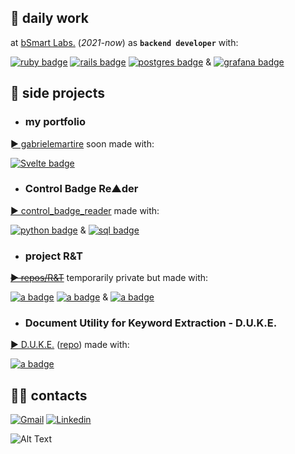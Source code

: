 ## 📌 daily work
at [bSmart Labs.](https://www.bsmart.it/) (_2021-now_) as **`backend developer`** with:
<div>
  <a href="#"><img src="https://img.shields.io/badge/ruby-%23CC342D.svg?style=for-the-badge&logo=ruby&logoColor=white" alt="ruby badge"/></a>
  <a href="#"><img src="https://img.shields.io/badge/rails-%23CC0000.svg?style=for-the-badge&logo=ruby-on-rails&logoColor=white" alt="rails badge"/></a>
  <a href="#"><img src="https://img.shields.io/badge/postgres-%23316192.svg?style=for-the-badge&logo=postgresql&logoColor=white" alt="postgres badge"/></a>
  & <a href="#"><img src="https://img.shields.io/badge/grafana-%23F46800.svg?style=for-the-badge&logo=grafana&logoColor=white" alt="grafana badge"/></a>
</div>

## 💾 side projects

+ ### my portfolio
[ ► gabrielemartire](https://gabrielemartire.github.io/) soon made with:

<div>
  <a href="#"><img src="https://img.shields.io/badge/svelte-%23f1413d.svg?style=for-the-badge&logo=svelte&logoColor=white" alt="Svelte badge"/></a>
</div>

+ ### Control Badge Re▲der
[ ► control_badge_reader](https://github.com/gabrielemartire/control_badge_reader) made with:
<div>
  <a href="#"><img src="https://img.shields.io/badge/python-3670A0?style=for-the-badge&logo=python&logoColor=ffdd54" alt="python badge"/></a>
  & <a href="#"><img src="https://img.shields.io/badge/mysql-%2300f.svg?style=for-the-badge&logo=mysql&logoColor=white" alt="sql badge"/></a>
  <img src="" alt=""/>
</div>

+ ### project R&T
~~[ ► repos/R&T]()~~ temporarily private but made with:
<div>
  <a href="#"><img src="https://img.shields.io/badge/react-%2320232a.svg?style=for-the-badge&logo=react&logoColor=%2361DAFB" alt="a badge"/></a>
  <a href="#"><img src="https://img.shields.io/badge/typescript-%23007ACC.svg?style=for-the-badge&logo=typescript&logoColor=white" alt="a badge"/></a>
  & <a href="#"><img src="https://img.shields.io/badge/Supabase-3ECF8E?style=for-the-badge&logo=supabase&logoColor=white" alt="a badge"/></a>
</div>

+ ### Document Utility for Keyword Extraction - D.U.K.E.
[ ► D.U.K.E.](https://gabrielemartire.github.io/DUKE/) ([repo](https://github.com/gabrielemartire/DUKE/tree/main)) made with:
<div>
  <a href="#"><img src="https://img.shields.io/badge/javascript-%23323330.svg?style=for-the-badge&logo=javascript&logoColor=%23F7DF1E" alt="a badge"/></a>
</div>

<!--
+ ### project TY
~~[ ► repos/TY](https://bit.ly/3BlS71b)~~ 
<div>
  <a href="#"><img src="https://img.shields.io/badge/svelte-%23f1413d.svg?style=for-the-badge&logo=svelte&logoColor=white" alt="Svelte badge"/></a>
  <a href="#"><img src="https://img.shields.io/badge/Supabase-3ECF8E?style=for-the-badge&logo=supabase&logoColor=white" alt="a badge"/></a>
</div>


+ ### Project_IT
~~[ ► repos/IT](https://bit.ly/3BlS71b)~~ 
<div>
  <a href="#"><img src="https://img.shields.io/badge/r-%23276DC3.svg?style=for-the-badge&logo=r&logoColor=white" alt="a badge"/></a>
  <a href="#"><img src="https://img.shields.io/badge/OCTAVE-darkblue?style=for-the-badge&logo=octave&logoColor=fcd683" alt="a badge"/></a>
-->

## 🏴‍☠️ contacts

<!--  <a src="google.com"> <img src="https://img.shields.io/badge/-MASTODON-%232B90D9?style=for-the-badge&logo=mastodon&logoColor=white" alt="a badge"/> </a>
  <a> <img src="https://img.shields.io/badge/Telegram-2CA5E0?style=for-the-badge&logo=telegram&logoColor=white" alt="a badge"/> </a> -->

[![Gmail](https://img.shields.io/badge/gabriele.martire@gmail.com-D14836?style=for-the-badge&logo=gmail&logoColor=white)](mailto:gabriele.martire@gmail.com)
[![Linkedin](https://img.shields.io/badge/-GabrieleMartire-blue?style=for-the-badge&logo=Linkedin&logoColor=white&link=https://www.linkedin.com/in/gabriele-martire-33429395/)](https://www.linkedin.com/in/gabriele-martire-33429395/)

![Alt Text](https://media.giphy.com/media/FcT1BFYoHwJxu/giphy.gif)
